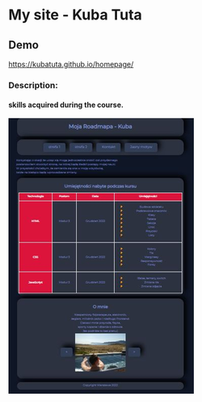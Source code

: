 # My site - Kuba Tuta

## Demo

https://kubatuta.github.io/homepage/


### Description:
#### skills acquired during the course.

![screen](https://github.com/KubaTuta/homepage/blob/main/images/screen.JPG?raw=true)
